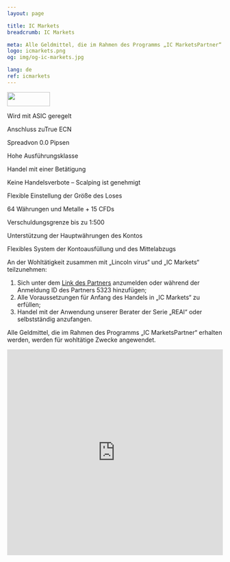 ```yaml
---
layout: page

title: IC Markets
breadcrumb: IC Markets

meta: Alle Geldmittel, die im Rahmen des Programms „IC MarketsPartner“ erhalten werden, werden für wohltätige Zwecke angewendet.
logo: icmarkets.png
og: img/og-ic-markets.jpg

lang: de
ref: icmarkets
---
```


<a href='http://icmarkets.com/?camp=5323'><img src='https://promo.icmarkets.com/100x33_b.jpg' width='100' height='33'/></a>

Wird mit ASIC geregelt

Anschluss zuTrue ECN

Spreadvon 0.0 Pipsen

Hohe Ausführungsklasse

Handel mit einer Betätigung

Keine Handelsverbote – Scalping ist genehmigt

Flexible Einstellung der Größe des Loses 

64 Währungen und Metalle + 15 CFDs

Verschuldungsgrenze bis zu 1:500

Unterstützung der Hauptwährungen des Kontos 

Flexibles System der Kontoausfüllung und des Mittelabzugs 

An der Wohltätigkeit zusammen mit „Lincoln virus“ und „IC Markets“ teilzunehmen:

  1. Sich unter dem <a href="https://www.icmarkets.com/?camp=5323" target="_blank">Link des Partners</a> anzumelden oder während der Anmeldung ID des Partners 5323 hinzufügen;
  2. Alle Voraussetzungen für Anfang des Handels in „IC Markets“ zu erfüllen;
  3. Handel mit der Anwendung unserer Berater der Serie „REAl“ oder selbstständig anzufangen.

Alle Geldmittel, die im Rahmen des Programms „IC MarketsPartner“ erhalten werden, werden für wohltätige Zwecke angewendet.

<iframe frameborder="0" height="480" src="https://secure.icmarkets.com//Partner/Widget/PriceWidgetWhite/5323" width="100%"></iframe>
